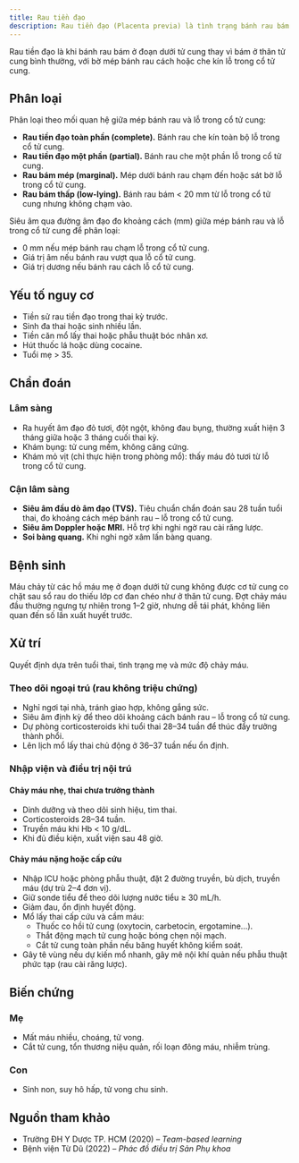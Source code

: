 ```yaml
---
title: Rau tiền đạo
description: Rau tiền đạo (Placenta previa) là tình trạng bánh rau bám thấp che hoặc đến lỗ trong cổ tử cung, gặp khoảng 0,5–1% các thai kỳ, có nguy cơ cao chảy máu, sinh non, truyền máu và mổ cắt tử cung do băng huyết
---
```


Rau tiền đạo là khi bánh rau bám ở đoạn dưới tử cung thay vì bám ở thân tử cung bình thường, với bờ mép bánh rau cách hoặc che kín lỗ trong cổ tử cung.

## Phân loại

Phân loại theo mối quan hệ giữa mép bánh rau và lỗ trong cổ tử cung:

- **Rau tiền đạo toàn phần (complete).** Bánh rau che kín toàn bộ lỗ trong cổ tử cung.
- **Rau tiền đạo một phần (partial).** Bánh rau che một phần lỗ trong cổ tử cung.
- **Rau bám mép (marginal).** Mép dưới bánh rau chạm đến hoặc sát bờ lỗ trong cổ tử cung.
- **Rau bám thấp (low-lying).** Bánh rau bám < 20 mm từ lỗ trong cổ tử cung nhưng không chạm vào.

Siêu âm qua đường âm đạo đo khoảng cách (mm) giữa mép bánh rau và lỗ trong cổ tử cung để phân loại:

- 0 mm nếu mép bánh rau chạm lỗ trong cổ tử cung.
- Giá trị âm nếu bánh rau vượt qua lỗ cổ tử cung.
- Giá trị dương nếu bánh rau cách lỗ cổ tử cung.

## Yếu tố nguy cơ

- Tiền sử rau tiền đạo trong thai kỳ trước.
- Sinh đa thai hoặc sinh nhiều lần.
- Tiền căn mổ lấy thai hoặc phẫu thuật bóc nhân xơ.
- Hút thuốc lá hoặc dùng cocaine.
- Tuổi mẹ > 35.

## Chẩn đoán

### Lâm sàng

- Ra huyết âm đạo đỏ tươi, đột ngột, không đau bụng, thường xuất hiện 3 tháng giữa hoặc 3 tháng cuối thai kỳ.
- Khám bụng: tử cung mềm, không căng cứng.
- Khám mỏ vịt (chỉ thực hiện trong phòng mổ): thấy máu đỏ tươi từ lỗ trong cổ tử cung.

### Cận lâm sàng

- **Siêu âm đầu dò âm đạo (TVS).** Tiêu chuẩn chẩn đoán sau 28 tuần tuổi thai, đo khoảng cách mép bánh rau – lỗ trong cổ tử cung.
- **Siêu âm Doppler hoặc MRI.** Hỗ trợ khi nghi ngờ rau cài răng lược.
- **Soi bàng quang.** Khi nghi ngờ xâm lấn bàng quang.

## Bệnh sinh

Máu chảy từ các hồ máu mẹ ở đoạn dưới tử cung không được cơ tử cung co chặt sau sổ rau do thiếu lớp cơ đan chéo như ở thân tử cung. Đợt chảy máu đầu thường ngưng tự nhiên trong 1–2 giờ, nhưng dễ tái phát, không liên quan đến số lần xuất huyết trước.

## Xử trí

Quyết định dựa trên tuổi thai, tình trạng mẹ và mức độ chảy máu.

### Theo dõi ngoại trú (rau không triệu chứng)

- Nghỉ ngơi tại nhà, tránh giao hợp, không gắng sức.
- Siêu âm định kỳ để theo dõi khoảng cách bánh rau – lỗ trong cổ tử cung.
- Dự phòng corticosteroids khi tuổi thai 28–34 tuần để thúc đẩy trưởng thành phổi.
- Lên lịch mổ lấy thai chủ động ở 36–37 tuần nếu ổn định.

### Nhập viện và điều trị nội trú

#### Chảy máu nhẹ, thai chưa trưởng thành

- Dinh dưỡng và theo dõi sinh hiệu, tim thai.
- Corticosteroids 28–34 tuần.
- Truyền máu khi Hb < 10 g/dL.
- Khi đủ điều kiện, xuất viện sau 48 giờ.

#### Chảy máu nặng hoặc cấp cứu

- Nhập ICU hoặc phòng phẫu thuật, đặt 2 đường truyền, bù dịch, truyền máu (dự trù 2–4 đơn vị).
- Giữ sonde tiểu để theo dõi lượng nước tiểu ≥ 30 mL/h.
- Giảm đau, ổn định huyết động.
- Mổ lấy thai cấp cứu và cầm máu:
  - Thuốc co hồi tử cung (oxytocin, carbetocin, ergotamine…).
  - Thắt động mạch tử cung hoặc bóng chẹn nội mạch.
  - Cắt tử cung toàn phần nếu băng huyết không kiểm soát.
- Gây tê vùng nếu dự kiến mổ nhanh, gây mê nội khí quản nếu phẫu thuật phức tạp (rau cài răng lược).

## Biến chứng

### Mẹ

- Mất máu nhiều, choáng, tử vong.
- Cắt tử cung, tổn thương niệu quản, rối loạn đông máu, nhiễm trùng.

### Con

- Sinh non, suy hô hấp, tử vong chu sinh.

## Nguồn tham khảo

- Trường ĐH Y Dược TP. HCM (2020) – _Team-based learning_
- Bệnh viện Từ Dũ (2022) – _Phác đồ điều trị Sản Phụ khoa_
